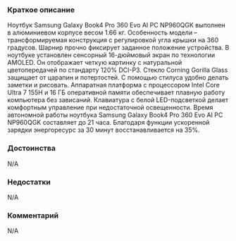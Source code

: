 ### **Краткое описание**
Ноутбук Samsung Galaxy Book4 Pro 360 Evo AI PC NP960QGK выполнен в алюминиевом корпусе весом 1.66 кг. Особенность модели – трансформируемая конструкция с регулировкой угла крышки на 360 градусов. Шарнир прочно фиксирует заданное положение устройства. В ноутбуке установлен сенсорный 16-дюймовый экран по технологии AMOLED. Он отображает четкую картинку с натуральной цветопередачей по стандарту 120% DCI-P3. Стекло Corning Gorilla Glass защищает от царапин и потертостей. С помощью стилуса удобно делать заметки и рисовать.  Аппаратная платформа с процессором Intel Core Ultra 7 155H и 16 ГБ оперативной памяти обеспечивает плавную работу компьютера без зависаний. Клавиатура с белой LED-подсветкой делает комфортным управление при недостаточной освещенности. Время автономной работы ноутбука Samsung Galaxy Book4 Pro 360 Evo AI PC NP960QGK составляет до 21 часа. Благодаря функции ускоренной зарядки энергоресурс за 30 минут восстанавливается на 35%.

### **Достоинства**
N/A

### **Недостатки**
N/A

### **Комментарий**
N/A
